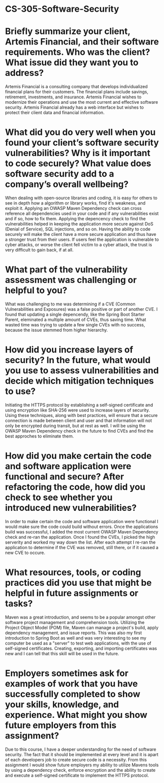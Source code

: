 # CS-305-Software-Security
# Briefly summarize your client, Artemis Financial, and their software requirements. Who was the client? What issue did they want you to address?
Artemis Financial is a consulting company that develops individualized financial plans for their customers. The financial plans include savings, retirement, investments, and insurance. Artemis Financial wishes to modernize their operations and use the most current and effective software security. Artemis Financial already has a web interface but wishes to protect their client data and financial information.
# What did you do very well when you found your client’s software security vulnerabilities? Why is it important to code securely? What value does software security add to a company’s overall wellbeing?
When dealing with open-source libraries and coding, it is easy for others to see in depth how a algorithm or library works, find it's weakness, and exploit it. Applying an OWASP Maven Dependency check can cross reference all dependencies used in your code and if any vulnerabilities exist and if so, how to fix them. Applying the depencency check to find the vulnerabilities helped in keeping the application more secure against DoS (Denial of Service), SQL injections, and so on. Having the ability to code securely will make the client have a more secure application and thus have a stronger trust from their users. If users feel the application is vulnerable to cyber attacks, or worse the client fell victim to a cyber attack, the trust is very difficult to gain back, if at all. 
# What part of the vulnerability assessment was challenging or helpful to you?
What was challenging to me was determining if a CVE (Common Vulnerabilities and Exposures) was a false positive or part of another CVE. I found that updating a single depencendy, like the Spring Boot Starter Parent, eleminated a multiple amount of CVEs, thus saving time. What wasted time was trying to update a few single CVEs with no success, because the issue stemmed from higher hierarchy.
# How did you increase layers of security? In the future, what would you use to assess vulnerabilities and decide which mitigation techniques to use?
Initiating the HTTPS protocol by establishing a self-signed certificate and using encryption like SHA-256 were used to increase layers of security. Using these techniques, along with best practices, will ensure that a secure connection is made between client and user and that information will not only be encrypted during transit, but at rest as well. I will be using the OWASP Maven Dependency check in the future to find CVEs and find the best approches to eliminate them. 
# How did you make certain the code and software application were functional and secure? After refactoring the code, how did you check to see whether you introduced new vulnerabilities?
In order to make certain the code and software application were functional I would make sure the code could build without errors. Once the applications build was successful, I added the most current OWASP Maven Dependency check and re-ran the application. Once I found the CVEs, I picked the high serverity and worked my way down the list. After each attempt I re-ran the application to determine if the CVE was removed, still there, or if it caused a new CVE to occure. 
# What resources, tools, or coding practices did you use that might be helpful in future assignments or tasks?
Maven was a great introduction, and seems to be a popular amongst other software project management and comprehension tools. Utilizing the Project Object Model (POM) file, Maven can manage a project's build, apply dependency management, and issue reports. This was also my first introduction to Spring Boot as well and was very interesting to see my computer be used as a "server" to test web applications, with the use of self-signed certificates. Creating, exporting, and importing certificates was new and I can tell that this skill will be used in the future. 
# Employers sometimes ask for examples of work that you have successfully completed to show your skills, knowledge, and experience. What might you show future employers from this assignment?
Due to this course, I have a deeper understanding for the need of software security. The fact that it should be implemented at every level and it is apart of each developers job to create secure code is a necessity. From this assignment I would show future employers my ability to utilize Mavens tools by using a dependency check, enforce encryption and the ability to create and execute a self-signed certificate to implement the HTTPS protocol. 
